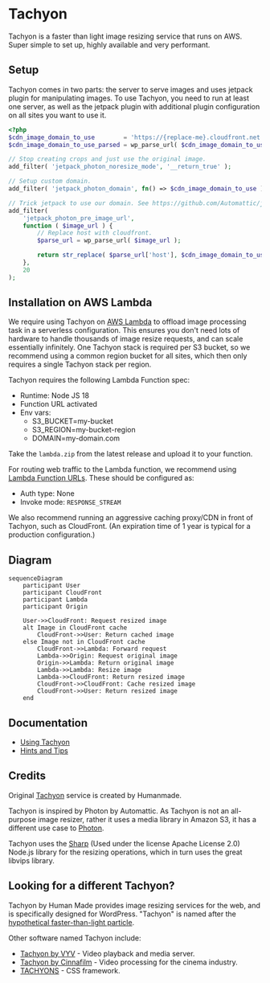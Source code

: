 # Tachyon

Tachyon is a faster than light image resizing service that runs on AWS. Super simple to set up, highly available and very performant.

## Setup

Tachyon comes in two parts: the server to serve images and uses jetpack plugin for manipulating images. To use Tachyon, you need to run at least one server, as well as the jetpack plugin with additional plugin configuration on all sites you want to use it.

```php
<?php
$cdn_image_domain_to_use        = 'https://{replace-me}.cloudfront.net'
$cdn_image_domain_to_use_parsed = wp_parse_url( $cdn_image_domain_to_use );

// Stop creating crops and just use the original image.
add_filter( 'jetpack_photon_noresize_mode', '__return_true' );

// Setup custom domain.
add_filter( 'jetpack_photon_domain', fn() => $cdn_image_domain_to_use );

// Trick jetpack to use our domain. See https://github.com/Automattic/jetpack/blob/946220362c7db84cad03c7fae4c76c5930b46fd5/projects/packages/image-cdn/src/class-image-cdn-core.php#L163-L175
add_filter(
	'jetpack_photon_pre_image_url',
	function ( $image_url ) {
		// Replace host with cloudfront.
		$parse_url = wp_parse_url( $image_url );

		return str_replace( $parse_url['host'], $cdn_image_domain_to_use_parsed['host'], $image_url );
	},
	20
);
```

## Installation on AWS Lambda

We require using Tachyon on [AWS Lambda](https://aws.amazon.com/lambda/details/) to offload image processing task in a serverless configuration. This ensures you don't need lots of hardware to handle thousands of image resize requests, and can scale essentially infinitely. One Tachyon stack is required per S3 bucket, so we recommend using a common region bucket for all sites, which then only requires a single Tachyon stack per region.

Tachyon requires the following Lambda Function spec:

- Runtime: Node JS 18
- Function URL activated
- Env vars:
  - S3_BUCKET=my-bucket
  - S3_REGION=my-bucket-region
  - DOMAIN=my-domain.com

Take the `lambda.zip` from the latest release and upload it to your function.

For routing web traffic to the Lambda function, we recommend using [Lambda Function URLs](https://docs.aws.amazon.com/lambda/latest/dg/urls-configuration.html). These should be configured as:

- Auth type: None
- Invoke mode: `RESPONSE_STREAM`

We also recommend running an aggressive caching proxy/CDN in front of Tachyon, such as CloudFront. (An expiration time of 1 year is typical for a production configuration.)

## Diagram

```mermaid
sequenceDiagram
    participant User
    participant CloudFront
    participant Lambda
    participant Origin

    User->>CloudFront: Request resized image
    alt Image in CloudFront cache
        CloudFront->>User: Return cached image
    else Image not in CloudFront cache
        CloudFront->>Lambda: Forward request
        Lambda->>Origin: Request original image
        Origin->>Lambda: Return original image
        Lambda->>Lambda: Resize image
        Lambda->>CloudFront: Return resized image
        CloudFront->>CloudFront: Cache resized image
        CloudFront->>User: Return resized image
    end
```


## Documentation

* [Using Tachyon](./docs/using.md)
* [Hints and Tips](./docs/tips.md)

## Credits

Original [Tachyon](https://github.com/humanmade/tachyon) service is created by Humanmade.

Tachyon is inspired by Photon by Automattic. As Tachyon is not an all-purpose image resizer, rather it uses a media library in Amazon S3, it has a different use case to [Photon](https://jetpack.com/support/photon/).

Tachyon uses the [Sharp](https://github.com/lovell/sharp) (Used under the license Apache License 2.0) Node.js library for the resizing operations, which in turn uses the great libvips library.


## Looking for a different Tachyon?

Tachyon by Human Made provides image resizing services for the web, and is specifically designed for WordPress. "Tachyon" is named after the [hypothetical faster-than-light particle](https://en.wikipedia.org/wiki/Tachyon).

Other software named Tachyon include:

* [Tachyon by VYV](https://tachyon.video/) - Video playback and media server.
* [Tachyon by Cinnafilm](https://cinnafilm.com/product/tachyon/) - Video processing for the cinema industry.
* [TACHYONS](https://tachyons.io/) - CSS framework.
